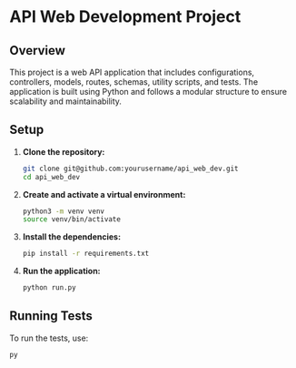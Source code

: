 # API Web Development Project

## Overview
This project is a web API application that includes configurations, controllers, models, routes, schemas, utility scripts, and tests. The application is built using Python and follows a modular structure to ensure scalability and maintainability.
## Setup

1. **Clone the repository:**
    ```sh
    git clone git@github.com:yourusername/api_web_dev.git
    cd api_web_dev
    ```

2. **Create and activate a virtual environment:**
    ```sh
    python3 -m venv venv
    source venv/bin/activate
    ```

3. **Install the dependencies:**
    ```sh
    pip install -r requirements.txt
    ```

4. **Run the application:**
    ```sh
    python run.py
    ```

## Running Tests

To run the tests, use:
```sh
py
